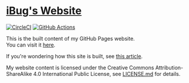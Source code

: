 # [iBug's Website][site]

<!-- [![Build Status](https://travis-ci.org/iBug/iBug-source.svg?branch=master)](https://travis-ci.org/iBug/iBug-source) -->
[![CircleCI](https://circleci.com/gh/iBug/iBug-source.svg?style=shield)](https://circleci.com/gh/iBug/iBug-source)
[![GitHub Actions](https://github.com/iBug/iBug-source/workflows/build/badge.svg)](https://github.com/iBug/iBug-source/actions)

This is the built content of my GitHub Pages website.  
You can visit it [here][site].

If you're wondering how this site is built, see [this article][1].

My website content is licensed under the Creative Commons Attribution-ShareAlike 4.0 International Public License, see [LICENSE.md](LICENSE.md) for details.

  [site]: https://ibugone.com/
  [1]: https://ibugone.com/p/4
